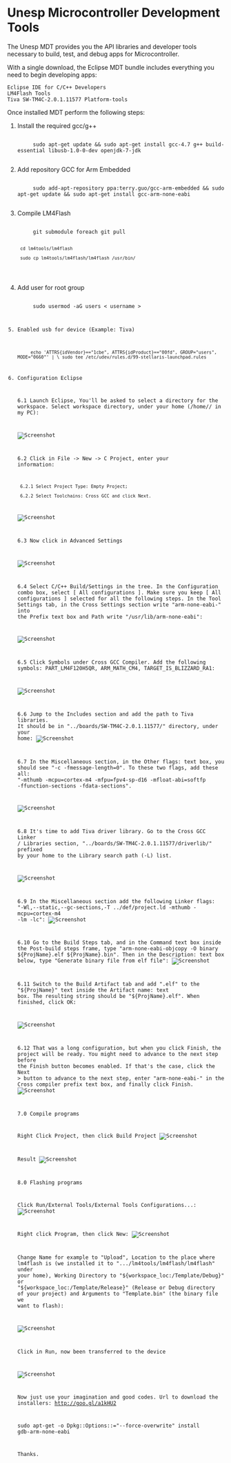 Unesp Microcontroller Development Tools
=========

The Unesp MDT provides you the API libraries and developer tools necessary to build, test, and debug apps for Microcontroller.

With a single download, the Eclipse MDT bundle includes everything you need to begin developing apps:

    Eclipse IDE for C/C++ Developers
    LM4Flash Tools
    Tiva SW-TM4C-2.0.1.11577 Platform-tools
    

Once installed MDT perform the following steps:
1. Install the required gcc/g++

    <code>
        sudo apt-get update && sudo apt-get install gcc-4.7 g++ build-essential libusb-1.0-0-dev openjdk-7-jdk
    </code>

2. Add repository GCC for Arm Embedded

    <code>
        sudo add-apt-repository ppa:terry.guo/gcc-arm-embedded && sudo apt-get update && sudo apt-get install gcc-arm-none-eabi
    </code>


3. Compile LM4Flash

    <code>
        git submodule foreach git pull
        
        cd lm4tools/lm4flash
        
        sudo cp lm4tools/lm4flash/lm4flash /usr/bin/
    </code>
    
4. Add user for root group

    <code>
        sudo usermod -aG users < username >
    </ode>

5. Enabled usb for device (Example: Tiva)

    <code>
        echo 'ATTRS{idVendor}=="1cbe", ATTRS{idProduct}=="00fd", GROUP="users", MODE="0660"' | \ sudo tee /etc/udev/rules.d/99-stellaris-launchpad.rules
    </code>
    
6. Configuration Eclipse

    6.1 Launch Eclipse, You'll be asked to select a directory for the workspace. Select workspace directory, under your home (/home/<user>/ in my PC): 
    
    ![Screenshot](http://i.imgur.com/oIhIabP.png) 
    
    6.2 Click in File -> New -> C Project, enter your information:
     
        6.2.1 Select Project Type: Empty Project;
     
        6.2.2 Select Toolchains: Cross GCC and click Next.
    
    ![Screenshot](http://i.imgur.com/fDCn8Tj.png)
    
    6.3 Now click in Advanced Settings
    
    ![Screenshot](http://i.imgur.com/Ltj5NSE.png)
    
    6.4 Select C/C++ Build/Settings in the tree. In the Configuration combo box, select [ All configurations ]. Make sure you keep [ All configurations ] selected for all the following steps. In the Tool Settings tab, in the Cross Settings section write "arm-none-eabi-" into the Prefix text box and Path write "/usr/lib/arm-none-eabi":
    
   ![Screenshot](http://i.imgur.com/Zpqj6c6.png)
   
   6.5 Click Symbols under Cross GCC Compiler. Add the following symbols: PART_LM4F120H5QR, ARM_MATH_CM4, TARGET_IS_BLIZZARD_RA1:
   
    ![Screenshot](http://i.imgur.com/At4avr1.png)
    
    6.6 Jump to the Includes section and add the path to Tiva libraries. It should be in "../boards/SW-TM4C-2.0.1.11577/" directory, under your home:
   ![Screenshot](http://i.imgur.com/zhBYM9H.png)
   
   6.7 In the Miscellaneous section, in the Other flags: text box, you should see "-c -fmessage-length=0". To these two flags, add these all: "-mthumb -mcpu=cortex-m4 -mfpu=fpv4-sp-d16 -mfloat-abi=softfp -ffunction-sections -fdata-sections".
   
    ![Screenshot](http://i.imgur.com/8FSoWm7.png)
 
    6.8 It's time to add Tiva driver library. Go to the Cross GCC Linker / Libraries section, "../boards/SW-TM4C-2.0.1.11577/driverlib/" prefixed by your home to the Library search path (-L) list.

    ![Screenshot](http://i.imgur.com/nnlPP5w.png)
    
    6.9 In the Miscellaneous section add the following Linker flags: "-Wl,--static,--gc-sections,-T ../def/project.ld -mthumb -mcpu=cortex-m4 -lm -lc":
    ![Screenshot](http://i.imgur.com/jD6o7LP.png)
    
    6.10 Go to the Build Steps tab, and in the Command text box inside the Post-build steps frame, type "arm-none-eabi-objcopy -O binary ${ProjName}.elf ${ProjName}.bin". Then in the Description: text box below, type "Generate binary file from elf file":
    ![Screenshot](http://i.imgur.com/9aa8fqz.png)

    6.11 Switch to the Build Artifact tab and add ".elf" to the "${ProjName}" text inside the Artifact name: text box. The resulting string should be "${ProjName}.elf". When finished, click OK:
    
    ![Screenshot](http://i.imgur.com/LYK9KQN.png)
    
    6.12 That was a long configuration, but when you click Finish, the project will be ready. You might need to advance to the next step before the Finish button becomes enabled. If that's the case, click the Next > button to advance to the next step, enter "arm-none-eabi-" in the Cross compiler prefix text box, and finally click Finish.
   ![Screenshot](http://i.imgur.com/vBGn0V2.png)
   
   7.0 Compile programs
  
    Right Click Project, then click Build Project 
    ![Screenshot](http://i.imgur.com/iGylkcB.png)
    
    Result
    ![Screenshot](http://i.imgur.com/zff1Trl.png)
  
  
   8.0 Flashing programs
    
    Click Run/External Tools/External Tools Configurations...:
    ![Screenshot](http://i.imgur.com/vp0O6po.png)
    
    Right click Program, then click New:
    ![Screenshot](http://i.imgur.com/Tl9VbOJ.png)
    
    Change Name for example to "Upload", Location to the place where lm4flash is (we installed it to ".../lm4tools/lm4flash/lm4flash" under your home), Working Directory to "${workspace_loc:/Template/Debug}" or "${workspace_loc:/Template/Release}" (Release or Debug directory of your project) and Arguments to "Template.bin" (the binary file we want to flash):
    
    ![Screenshot](http://i.imgur.com/62VIfj0.png)
    
    Click in Run, now been transferred to the device
   
    ![Screenshot](http://i.imgur.com/53nrfN7.png)
    
    
    Now just use your imagination and good codes.
    Url to download the installers: http://goo.gl/a1kHU2
    
    sudo apt-get -o Dpkg::Options::="--force-overwrite" install gdb-arm-none-eabi


    
    Thanks.
